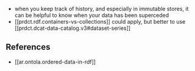 
- when you keep track of history, and especially in immutable stores, it can be helpful to know when your data has been superceded
- [[prdct.rdf.containers-vs-collections]] could apply, but better to use [[prdct.dcat-data-catalog.v3#dataset-series]]

## References

- [[ar.ontola.ordered-data-in-rdf]]